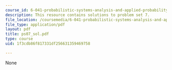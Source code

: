 ```yaml
---
course_id: 6-041-probabilistic-systems-analysis-and-applied-probability-spring-2006
description: This resource contains solutions to problem set 7.
file_location: /coursemedia/6-041-probabilistic-systems-analysis-and-applied-probability-spring-2006/1f3cdb86f817331df256631359469758_ps07_sol.pdf
file_type: application/pdf
layout: pdf
title: ps07_sol.pdf
type: course
uid: 1f3cdb86f817331df256631359469758

---
```

None